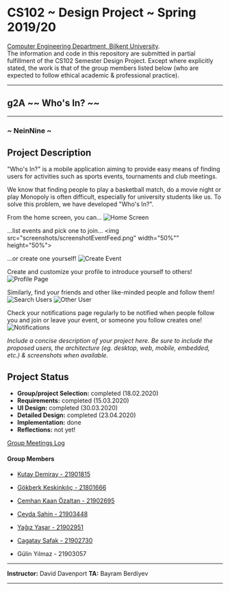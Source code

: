 # CS102 ~ Design Project ~ Spring 2019/20
[Computer Engineering Department, Bilkent University](http://w3.cs.bilkent.edu.tr/en/).  
The information and code in this repository are submitted in partial fulfillment of the CS102 Semester Design Project. Except where explicitly stated, the work is that of the group members listed below (who are expected to follow ethical academic & professional practice).
****
## g2A ~~ Who's In? ~~
****
### ~ NeinNine ~

## Project Description
 "Who's In?" is a mobile application aiming to provide easy means of finding users for activities such as sports events, tournaments and club meetings.

 We know that finding people to play a basketball match, do a movie night or play Monopoly is often difficult, especially for university students like us. To solve this problem, we have developed "Who's In?".

 From the home screen, you can...
 ![Home Screen](screenshots/screenshotHome.png)

 ...list events and pick one to join...
 <img src="screenshots/screenshotEventFeed.png" width="50%"" height="50%">

 ...or create one yourself!
 ![Create Event](screenshots/screenshotCreateEvent.png)

 Create and customize your profile to introduce yourself to others!
 ![Profile Page](screenshots/screenshotProfile.png)

 Similarly, find your friends and other like-minded people and follow them!
 ![Search Users](screenshots/screenshotSearch.png) ![Other User](screenshots/screenshotOtherProfile.png)

 Check your notifications page regularly to be notified when people follow you and join or leave your event, or someone you follow creates one!
 ![Notifications](screenshots/screenshotNotifications.png)


_Include a concise description of your project here. Be sure to include the proposed users, the architecture (eg. desktop, web, mobile, embedded, etc.) & screenshots when available._

## Project Status
+ **Group/project Selection:** completed (18.02.2020)
+ **Requirements:** completed (15.03.2020)
+ **UI Design:** completed (30.03.2020)
+ **Detailed Design:** completed (23.04.2020)
+ **Implementation:** done
+ **Reflections:** not yet!

[Group Meetings Log](group/meetingslog.md)
#### Group Members
- [Kutay Demiray       - 21901815](group/kutayDemiray_log.md)

- [Gökberk Keskinkılıç - 21801666](group/GokberkKeskinkilic_log.md)

- [Cemhan Kaan Özaltan - 21902695](group/CemhanKaanOzaltan_log.md)

- [Ceyda Şahin         - 21903448](group/CeydaSahin_log.md)

- [Yağız Yaşar         - 21902951](group/YagizYasar_log.md)

- [Cagatay Safak       - 21902730](group/CagataySafak_log.md)

- Gülin Yılmaz        - 21903057


****
**Instructor:** David Davenport   **TA:**  Bayram Berdiyev
****
